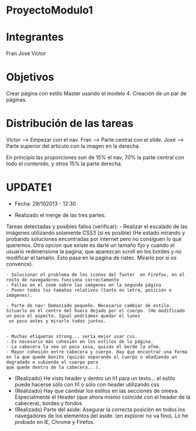 ProyectoModulo1
===============

Integrantes
===========
Fran
José
Victor

Objetivos
=========

Crear página con estilo Master usando el modelo 4. Creación de un par de páginas.

Distribución de las tareas
==========================

Victor --> Empezar con el nav.
Fran --> Parte central con el slide.
José --> Parte superior del articulo con la imagen en la derecha.


En principio las proporciones son de 15% el nav, 70% la parte central con todo el contenido, y otros 15% la parte derecha.



UPDATE1
=======
 - Fecha: 29/102013 - 12:30
 
 + Realizado el merge de las tres partes.
 
 Tareas detectadas y posibles fallos (verificar):
	- Realizar el escalado de las imágenes utilizando solamente CSS3 (si es posible)
		(He estado mirando y probando soluciones encontradas por internet pero no consiguen lo que queremos. Otra opcion que existe es darle un tamaño fijo y cuando el usuario
		redimensione la pagina, que aparezcan scroll en los bordes y no modificar el tamaño. Esto pasa en la pagina de riatec. Mirarlo por si os convence).
			 
	- Solucionar el problema de los iconos del footer  en Firefox, en el resto de navegadores funciona correctamente
	- Fallos en el zoom sobre las imágenes en la segunda página 	
	- Poner todos los tamaños relativos (tanto en letra, posición e imágenes).
	
	- Parte de nav: Demasiado pequeño. Necesario cambiar de estilo. Situarlo en el centro del hueco dejado por el cuerpo. (He modificado un poco el aspecto. Igual podríamos quedar el lunes
	 un poco antes y mirarlo todos juntos.


	- Muchas etiquetas strong... sería mejor usar css.
	- Es necesario más cohesión en los estilos de la página.
	- La cabecera la veo un poco sosa, quizás el borde la afee.
	- Mayor cohesión entre cabecera y cuerpo. Hay que encontrar una forma en la que quede bonito (quizás separando el cuerpo o añadiendo un degradado o subiendo el cuerpo para
	que quede dentro de la cabecera...).
	
 - (Realizado) He visto header y dentro un h1 para un texto... el estilo puede hacerse sólo con h1 o sólo con header utilizando css
 - (Realizado) Hay que cambiar los estilos en las secciones de onieva. Especialmente el Header (que ahora mismo coincide con el header de la cabecera), bordes y fondos
 - (Realizado) Parte del aside: Asegurar la correcta posición en todos los navegadores de los elementos del aside. (en explorer no va fino). Lo he probado en IE, Chrome y Firefox.